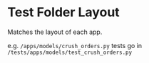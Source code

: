 # Test Folder Layout
Matches the layout of each app.

e.g.
`/apps/models/crush_orders.py` tests go in
`/tests/apps/models/test_crush_orders.py`
